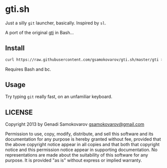 gti.sh
======

Just a silly `git` launcher, basically. Inspired by `sl`.

A port of the original [gti][] in Bash...

Install
-------

```sh
curl https://raw.githubusercontent.com/gsamokovarov/gti.sh/master/gti > ~/bin/gti && chmod +x ~/bin/gti
```

Requires Bash and bc.

Usage
-----

Try typing `git` really fast, on an unfamiliar keyboard.

LICENSE
-------

Copyright 2013 by Genadi Samokovarov <gsamokovarov@gmail.com>

Permission to use, copy, modify, distribute, and sell this software
and its documentation for any purpose is hereby granted without fee,
provided that the above copyright notice appear in all copies and
that both that copyright notice and this permission notice appear in
supporting documentation.  No representations are made about the
suitability of this software for any purpose.  It is provided "as
is" without express or implied warranty.

[gti]: https://github.com/rwos/gti
